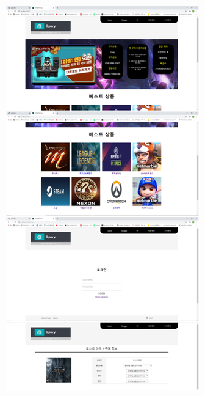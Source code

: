 <img src="./public/Img/read1.PNG"></img><br/>
<img src="./public/Img/read2.PNG"></img><br/>
<img src="./public/Img/read3.PNG"></img><br/>
<img src="./public/Img/read4.PNG"></img><br/>